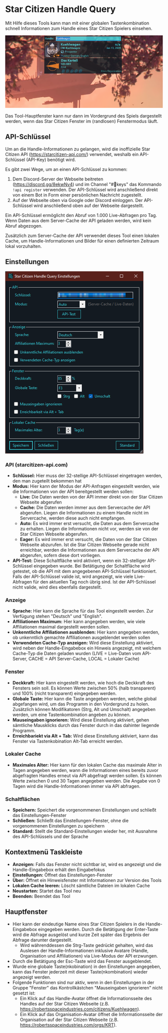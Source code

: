 # Star Citizen Handle Query

Mit Hilfe dieses Tools kann man mit einer globalen Tastenkombination schnell Informationen zum Handle eines Star Citizen Spielers einsehen.

![Handle Query](/Star%20Citizen%20Handle%20Query/Screenshots/MainWindow.png?raw=true "Handle Query")

Das Tool-Hauptfenster kann nur dann im Vordergrund des Spiels dargestellt werden, wenn das Star Citizen Fenster im (randlosen) Fenstermodus läuft.

## API-Schlüssel

Um an die Handle-Informationen zu gelangen, wird die inoffizielle Star Citizen API (https://starcitizen-api.com/) verwendet, weshalb ein API-Schlüssel (API-Key) benötigt wird.

Es gibt zwei Wege, um an einen API-Schlüssel zu kommen:
1. Dem Discord-Server der Webseite beitreten (https://discord.gg/8ekwNv4) und im Channel "#🔑keys" das Kommando `!api register` verwenden. Der API-Schlüssel wird anschließend direkt von einem Bot in Form einer persönlichen Nachricht zugestellt.
2. Auf der Webseite oben via Google oder Discord einloggen. Der API-Schlüssel wird anschließend oben auf der Webseite dargestellt.

Ein API-Schlüssel ermöglicht den Abruf von 1.000 Live-Abfragen pro Tag. Wenn Daten aus dem Server-Cache der API geladen werden, wird kein Abruf abgezogen.

Zusätzlich zum Server-Cache der API verwendet dieses Tool einen lokalen Cache, um Handle-Informationen und Bilder für einen definierten Zeitraum lokal vorzuhalten.

## Einstellungen

![Settings](/Star%20Citizen%20Handle%20Query/Screenshots/Settings.png?raw=true "Settings")
### API (starcitizen-api.com)
- __Schlüssel:__ Hier muss der 32-stellige API-Schlüssel eingetragen werden, den man zugeteilt bekommen hat
- __Modus:__ Hier kann der Modus der API-Anfragen eingestellt werden, wie die Informationen von der API bereitgestellt werden sollen:
  - __Live:__ Die Daten werden von der API immer direkt von der Star Citizen Webseite abgerufen
  - __Cache:__ Die Daten werden immer aus dem Servercache der API abgerufen. Liegen die Informationen zu einem Handle nicht im Servercache, werden diese auch nicht empfangen.
  - __Auto:__ Es wird immer erst versucht, die Daten aus dem Servercache zu erhalten. Liegen die Informationen nicht vor, werden sie von der Star Citizen Webseite abgerufen.
  - __Eager:__ Es wird immer erst versucht, die Daten von der Star Citizen Webseite abzurufen. Ist die Star Citizen Webseite gerade nicht erreichbar, werden die Informationen aus dem Servercache der API abgerufen, sofern diese dort vorliegen.
- __API-Test:__ Diese Schaltfläche wird aktiviert, wenn ein 32-stelliger API-Schlüssel eingegeben wurde. Bei Betätigung der Schaltfläche wird getestet, ob die API mit dem angegebenen API-Schlüssel funktioniert. Falls der API-Schlüssel valide ist, wird angezeigt, wie viele Live-Abfragen für den aktuellen Tag noch übrig sind. Ist der API-Schlüssel nicht valide, wird dies ebenfalls dargestellt.
### Anzeige
- __Sprache:__ Hier kann die Sprache für das Tool eingestellt werden. Zur Verfügung stehen "Deutsch" und "English".
- __Affiliationen Maximum:__ Hier kann angegeben werden, wie viele Affiliationen maximal dargestellt werden sollen.
- __Unkenntliche Affiliationen ausblenden:__ Hier kann angegeben werden, ob unkenntlich gemachte Affiliationen ausgeblendet werden sollen
- __Verwendeten Cache-Typ anzeigen:__ Wird diese Einstellung aktiviert, wird neben der Handle-Eingabebox ein Hinweis angezeigt, mit welchem Cache-Typ die Daten geladen wurden (LIVE = Live-Daten vom API-Server, CACHE = API Server-Cache, LOCAL = Lokaler Cache)
### Fenster
- __Deckkraft:__ Hier kann eingestellt werden, wie hoch die Deckkraft des Fensters sein soll. Es können Werte zwischen 50% (halb transparent) und 100% (nicht transparent) eingegeben werden.
- __Globale Taste:__ Hier kann die Taste angegeben werden, welche global abgefangen wird, um das Programm in den Vordergrund zu holen. Zusätzlich können Modifikatoren (Strg, Alt und Umschalt) angegeben werden, um eine Tastenkombination angeben zu können.
- __Mauseingaben ignorieren:__ Wird diese Einstellung aktiviert, gehen sämtliche Mausklicks durch das Fenster durch in das dahinter liegende Programm.
- __Erreichbariekt via Alt + Tab:__ Wird diese Einstellung aktiviert, kann das Fenster via Tastenkobination Alt-Tab erreicht werden.
### Lokaler Cache
- __Maximales Alter:__ Hier kann für den lokalen Cache das maximale Alter in Tagen angegeben werden, wann die Informationen eines bereits zuvor abgefragten Handles erneut via API abgefragt werden sollen. Es können Werte zwischen 0 und 30 Tagen angegeben werden. Die Angabe von 0 Tagen wird die Handle-Informationen immer via API abfragen.
### Schaltflächen
- __Speichern:__ Speichert die vorgenommenen Einstellungen und schließt das Einstellungen-Fenster
- __Schließen:__ Schließt das Einstellungen-Fenster, ohne die vorgenommenen Einstellungen zu speichern
- __Standard:__ Stellt die Standard-Einstellungen wieder her, mit Ausnahme des API-Schlüssels und der Sprache

## Kontextmenü Taskleiste
- __Anzeigen:__ Falls das Fenster nicht sichtbar ist, wird es angezeigt und die Handle-Eingabebox erhält den Eingabefokus
- __Einstellungen:__ Öffnet das Einstellungen-Fenster
- __Über:__ Öffnet ein Hinweisfenster mit Informationen zur Version des Tools
- __Lokalen Cache leeren:__ Löscht sämtliche Dateien im lokalen Cache
- __Neustarten:__ Startet das Tool neu
- __Beenden:__ Beendet das Tool

## Hauptfenster
- Hier kann der eindeutige Name eines Star Citizen Spielers in die Handle-Eingabebox eingegeben werden. Durch die Betätigung der Enter-Taste wird die Abfrage ausgelöst und kurze Zeit später das Ergebnis der Abfrage darunter dargestellt.
  - Wird währenddessen die Strg-Taste gedrückt gehalten, wird das Auslesen der Handle-Informationen inklusive Avatare (Handle, Organisation und Affiliationen) via Live-Modus der API erzwungen.
- Durch die Betätigung der Esc-Taste wird das Fenster ausgeblendet.
- Wurde eine globale Taste(nkobination) in den Einstellungen angegeben, kann das Fenster jederzeit mit dieser Taste(nkombination) wieder angezeigt werden.
- Folgende Funktionen sind nur aktiv, wenn in den Einstellungen in der Gruppe "Fenster" das Kontrollkästchen "Mauseingaben ignorieren" nicht gesetzt ist:
  - Ein Klick auf das Handle-Avatar öffnet die Informationsseite des Handles auf der Star Citizen Webseite (z.B. https://robertsspaceindustries.com/citizens/Kuehlwagen).
  - Ein Klick auf das Organisation-Avatar öffnet die Informationsseite der Organisation auf der Star Citizen Webseite (z.B. https://robertsspaceindustries.com/orgs/KRT).
